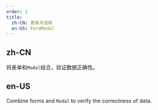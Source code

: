 ```yaml
---
order: 2
title:
  zh-CN: 表单对话框
  en-US: FormModal
---
```


## zh-CN

将表单和`Modal`结合，验证数据正确性。

## en-US

Combine forms and `Modal` to verify the correctness of data.
